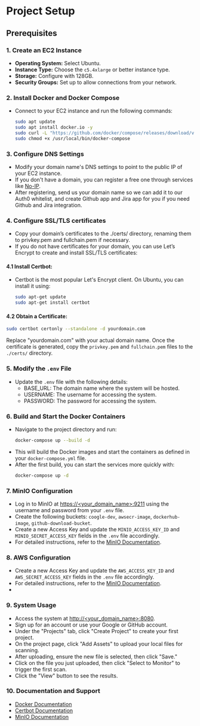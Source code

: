 # Project Setup

## Prerequisites

### 1. Create an EC2 Instance
   - **Operating System:** Select Ubuntu.
   - **Instance Type:** Choose the `c5.4xlarge` or better instance type.
   - **Storage:** Configure with 128GB.
   - **Security Groups:** Set up to allow connections from your network.

### 2. Install Docker and Docker Compose
   - Connect to your EC2 instance and run the following commands:
     ```bash
     sudo apt update
     sudo apt install docker.io -y
     sudo curl -L "https://github.com/docker/compose/releases/download/v2.11.1/docker-compose-$(uname -s)-$(uname -m)" -o /usr/local/bin/docker-compose
     sudo chmod +x /usr/local/bin/docker-compose
     ```

### 3. Configure DNS Settings
   - Modify your domain name's DNS settings to point to the public IP of your EC2 instance.
   - If you don't have a domain, you can register a free one through services like [No-IP](https://www.noip.com/).
   - After registering, send us your domain name so we can add it to our Auth0 whitelist, and create Github app and Jira app for you if you need Github and Jira integration.

### 4. Configure SSL/TLS certificates
   - Copy your domain’s certificates to the ./certs/ directory, renaming them to privkey.pem and fullchain.pem if necessary.
   - If you do not have certificates for your domain, you can use Let’s Encrypt to create and install SSL/TLS certificates:

#### 4.1 Install Certbot:
   - Certbot is the most popular Let's Encrypt client. On Ubuntu, you can install it using:
     ```bash
     sudo apt-get update
     sudo apt-get install certbot
     ```

#### 4.2 Obtain a Certificate:
  ```bash
  sudo certbot certonly --standalone -d yourdomain.com
  ```
  Replace "yourdomain.com" with your actual domain name. Once the certificate is generated, copy the `privkey.pem` and `fullchain.pem` files to the `./certs/` directory.

### 5. Modify the `.env` File
   - Update the `.env` file with the following details:
     - BASE_URL: The domain name where the system will be hosted.
     - USERNAME: The username for accessing the system.
     - PASSWORD: The password for accessing the system.

### 6. Build and Start the Docker Containers
   - Navigate to the project directory and run:
     ```bash
     docker-compose up --build -d
     ```
   - This will build the Docker images and start the containers as defined in your `docker-compose.yml` file.
   - After the first build, you can start the services more quickly with:
     ```bash
     docker-compose up -d
     ```

### 7. MinIO Configuration
   - Log in to MinIO at [https://<your_domain_name>:9211](https://<your_domain_name>:9211) using the username and password from your `.env` file.
   - Create the following buckets: `coogle-dev`, `awsecr-image`, `dockerhub-image`, `github-download-bucket`.
   - Create a new Access Key and update the `MINIO_ACCESS_KEY_ID` and `MINIO_SECRET_ACCESS_KEY` fields in the `.env` file accordingly.
   - For detailed instructions, refer to the [MinIO Documentation](https://docs.min.io/).

### 8. AWS Configuration
   - Create a new Access Key and update the `AWS_ACCESS_KEY_ID` and `AWS_SECRET_ACCESS_KEY` fields in the `.env` file accordingly.
   - For detailed instructions, refer to the [MinIO Documentation](https://docs.min.io/).
   - 
### 9. System Usage
   - Access the system at [http://<your_domain_name>:8080](http://<your_domain_name>:8080).
   - Sign up for an account or use your Google or GitHub account.
   - Under the "Projects" tab, click "Create Project" to create your first project.
   - On the project page, click "Add Assets" to upload your local files for scanning.
   - After uploading, ensure the new file is selected, then click "Save."
   - Click on the file you just uploaded, then click "Select to Monitor" to trigger the first scan.
   - Click the "View" button to see the results.

### 10. Documentation and Support
   - [Docker Documentation](https://docs.docker.com/)
   - [Certbot Documentation](https://certbot.eff.org/)
   - [MinIO Documentation](https://docs.min.io/)
